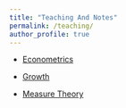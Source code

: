 ```yaml
---
title: "Teaching And Notes"
permalink: /teaching/
author_profile: true
---
```


- [Econometrics](https://github.com/JAFHall/jafhall.github.io/tree/6d0b544badb8af1d8def96f6c94763b6df331101/teaching_files/Econometrics_Notes.pdf)

- [Growth](https://github.com/JAFHall/jafhall.github.io/blob/30b58aaf3362ae4aaa779284a78c4df7672c2c81/teaching_files/Growth_GH.pdf)

- [Measure Theory](https://github.com/JAFHall/jafhall.github.io/blob/30b58aaf3362ae4aaa779284a78c4df7672c2c81/teaching_files/MeasureTheory_GH.pdf)
